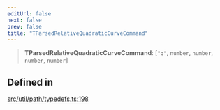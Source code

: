 ```yaml
---
editUrl: false
next: false
prev: false
title: "TParsedRelativeQuadraticCurveCommand"
---
```


> **TParsedRelativeQuadraticCurveCommand**: [`"q"`, `number`, `number`, `number`, `number`]

## Defined in

[src/util/path/typedefs.ts:198](https://github.com/fabricjs/fabric.js/blob/8748628df7e9de00ba77413bfc3ad9e9fe9d4f30/src/util/path/typedefs.ts#L198)
